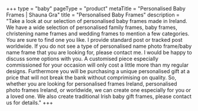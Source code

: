 +++
type = "baby"
pageType = "product"
metaTitle = "Personalised Baby Frames | Shauna Gra"
title = "Personalised Baby Frames"
description = "Take a look at our selection of personalised baby frames made in Ireland. We have a wide selection of personalised family frames, baby frames, christening name frames and wedding frames to mention a few categories. You are sure to find one you like. I provide standard post or tracked post worldwide. If you do not see a type of personalised name photo frame/baby name frame that you are looking for, please contact me. I would be happy to discuss some options with you. A customised piece especially commissioned for your occasion will only cost a little more than my regular designs. Furthermore you will be purchasing a unique personalised gift at a price that will not break the bank without comprimising on quality. So, whether you are looking for personalised frames Ireland, personalised photo frames Ireland, or worldwide, we can create one especially for you or a loved one. We also create traditional Irish baby gift frames, please contact us for details."
+++
